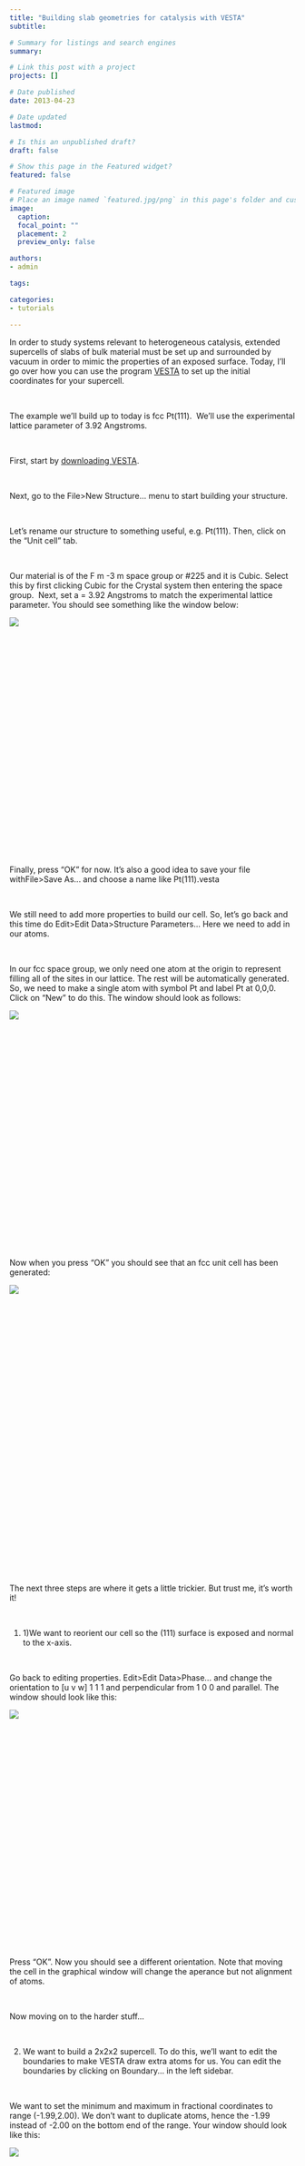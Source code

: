 ```yaml
---
title: "Building slab geometries for catalysis with VESTA"
subtitle: 

# Summary for listings and search engines
summary: 

# Link this post with a project
projects: []

# Date published
date: 2013-04-23

# Date updated
lastmod: 

# Is this an unpublished draft?
draft: false

# Show this page in the Featured widget?
featured: false

# Featured image
# Place an image named `featured.jpg/png` in this page's folder and customize its options here.
image:
  caption: 
  focal_point: ""
  placement: 2
  preview_only: false

authors:
- admin

tags:

categories:
- tutorials

---
```

In order to study systems relevant to heterogeneous catalysis, extended supercells of slabs of bulk material must be set up and surrounded by vacuum in order to mimic the properties of an exposed surface. Today, I’ll go over how you can use the program [VESTA](http://jp-minerals.org/vesta/en/ "http://jp-minerals.org/vesta/en/") to set up the initial coordinates for your supercell.


 


The example we’ll build up to today is fcc Pt(111).  We’ll use the experimental lattice parameter of 3.92 Angstroms.


 


First, start by [downloading VESTA](http://jp-minerals.org/vesta/en/download.html "http://jp-minerals.org/vesta/en/download.html").


 


Next, go to the File>New Structure... menu to start building your structure.


 


Let’s rename our structure to something useful, e.g. Pt(111). Then, click on the “Unit cell” tab.


 


Our material is of the F m -3 m space group or #225 and it is Cubic. Select this by first clicking Cubic for the Crystal system then entering the space group.  Next, set a = 3.92 Angstroms to match the experimental lattice parameter. You should see something like the window below:



![](/sites/default/files/window1_vesta.png)
 


 


 


 


 


 


 


 


 


 


 


 


 


 


Finally, press “OK” for now. It’s also a good idea to save your file withFile>Save As... and choose a name like Pt(111).vesta



 


We still need to add more properties to build our cell. So, let’s go back and this time do Edit>Edit Data>Structure Parameters... Here we need to add in our atoms.  


 


In our fcc space group, we only need one atom at the origin to represent filling all of the sites in our lattice. The rest will be automatically generated. So, we need to make a single atom with symbol Pt and label Pt at 0,0,0.  Click on “New” to do this. The window should look as follows:



![](/sites/default/files/window2_vesta.png)
 


 


 


 


 


 


 


 


 


 


 


 


 


 


Now when you press “OK” you should see that an fcc unit cell has been generated:




![](/sites/default/files/window3_vesta.jpg)

 


 


 


 


 


 


 


 


 


 


 


 


 


 


 


 


The next three steps are where it gets a little trickier. But trust me, it’s worth it!


 


1. 1)We want to reorient our cell so the (111) surface is exposed and normal to the x-axis.

 


Go back to editing properties. Edit>Edit Data>Phase... and change the orientation to [u v w] 1 1 1 and perpendicular from 1 0 0 and parallel. The window should look like this:



![](/sites/default/files/window4_vesta.png)
 


 


 


 


 


 


 


 


 


 


 


 


 


 


Press “OK”. Now you should see a different orientation. Note that moving the cell in the graphical window will change the aperance but not alignment of atoms.



 


Now moving on to the harder stuff...


 


2) We want to build a 2x2x2 supercell. To do this, we’ll want to edit the boundaries to make VESTA draw extra atoms for us. You can edit the boundaries by clicking on Boundary... in the left sidebar. 


 


We want to set the minimum and maximum in fractional coordinates to range (-1.99,2.00). We don’t want to duplicate atoms, hence the -1.99 instead of -2.00 on the bottom end of the range. Your window should look like this:



![](/sites/default/files/window5_vesta.png)
 


 


 


 


 


 


 


 


 


 


 


 


 


 


 


 


3) Here comes the tricky part... now, we want to generate cutoff planes so our supercell is shaped along the right dimensions. This takes a little bit of trial and error but here’s how we’ll do it:



 


We want to add the following planes to shape and cull our atoms to the right supercell shape:


 


Miller indices   Distance


(-1 -1 -1)                 1.99


(-1  1 -1)                  2.00


(-1  1  1)                  2.00


(1  -1 -1)                 1.99


(1  -1  1)                  1.99


(1  1   1)                  2.00


 


The differences in the distances are because of rounding differences in the way in which the cutting planes are applied. If you apply all the cutting planes just as described above, you should end up with 64 atoms.


 


Your window should look as follows:



![](/sites/default/files/window6_vesta.png)
 


 


 


 


 


 


 


 


 


 


 


 


 


 


 


 


Now, we are ready to save our coordinates. Go to File>Export Data... and save your XYZ coordinates.



 


You can check that everything you have done is correct in a few different ways. First, you can look at the coordinate file and see if the coordinates generated make sense.


 


Next you can go ahead and visualize them in VMD with periodic boundary conditions turned on.  


 


In the plane of our slab, our periodic repetition is sqrt(2)*2*a. For separation between slabs, we can just set that number to something large, e.g. 30. So we’ll set pbcs with this command:


 


pbc set {30.0 11.08 11.08 60 90 90}


 


Now we can look at our extended system by increasing the number of cells drawn in each direction and verify we have the right coordinates. It should look a little something like this:


 



![](/sites/default/files/slab_colored.jpg)

 


 


 


 


 


 


 


 


 


 


 


 


 


 


 


 


 


 


 


 


 


 


 


I hope you found this structure building tutorial helpful. If you have any questions, please [email me](mailto:hjkulik@mit.edu?subject=Questions%20about%20VESTA%20structure%20building%20tip "mailto:hjkulik@mit.edu?subject=Questions about VESTA structure building tip")!


